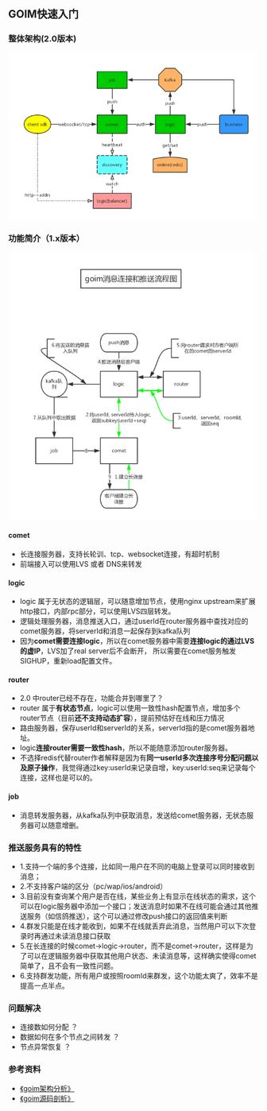 ## GOIM快速入门

### 整体架构(2.0版本)
![arch](../docs/arch.png)

### 功能简介（1.x版本）
![arch](./1.jpg)
#### comet
+  长连接服务器，支持长轮训、tcp、websocket连接，有超时机制
+  前端接入可以使用LVS 或者 DNS来转发

#### logic
+ logic 属于无状态的逻辑层，可以随意增加节点，使用nginx upstream来扩展http接口，内部rpc部分，可以使用LVS四层转发。
+ 逻辑处理服务器，消息推送入口，通过userId在router服务器中查找对应的comet服务器，将serverId和消息一起保存到kafka队列
+ 因为**comet需要连接logic**，所以在comet服务器中需要**连接logic的通过LVS的虚IP**，LVS加了real server后不会断开，
所以需要在comet服务触发SIGHUP，重新load配置文件。

#### router
+ 2.0 中router已经不存在，功能合并到哪里了？
+ router 属于**有状态节点**，logic可以使用一致性hash配置节点，增加多个router节点（目前**还不支持动态扩容**），提前预估好在线和压力情况
+ 路由服务器，保存userId和serverId的关系，serverId指的是comet服务器地址。
+ logic**连接router需要一致性hash**，所以不能随意添加router服务器。
+ 不选择redis代替router作者解释是因为有**同一userId多次连接序号分配问题以及原子操作**，我觉得通过key:userId来记录自增，key:userId:seq来记录每个连接，这样也是可以的。



#### job
+ 消息转发服务器，从kafka队列中获取消息，发送给comet服务器，无状态服务器可以随意增删。


### 推送服务具有的特性
+ 1.支持一个端的多个连接，比如同一用户在不同的电脑上登录可以同时接收到消息；
+ 2.不支持客户端的区分（pc/wap/ios/android）
+ 3.目前没有查询某个用户是否在线，某些业务上有显示在线状态的需求，这个可以在logic服务器中添加一个接口；发送消息时如果不在线可能会通过其他推送服务（如信鸽推送），这个可以通过修改push接口的返回值来判断
+ 4.群发只能是在线才能收到，如果不在线就丢弃此消息，当然用户可以下次登录时再通过未读消息接口获取
+ 5.在长连接的时候comet->logic->router，而不是comet->router，这样是为了可以在逻辑服务器中获取其他用户状态、未读消息等，这样确实使得comet简单了，且不会有一致性问题。
+ 6.支持群发功能，所有用户或按照roomId来群发，这个功能太爽了，效率不是提高一点半点。


### 问题解决
+ 连接数如何分配 ？
+ 数据如何在多个节点之间转发 ？
+ 节点异常恢复 ？

### 参考资料
+  [《goim架构分析》](https://www.jankl.com/info/goim%20%E6%9E%B6%E6%9E%84%E5%88%86%E6%9E%90)
+ [《goim源码剖析》](https://www.jianshu.com/p/aa8be29397ec)
